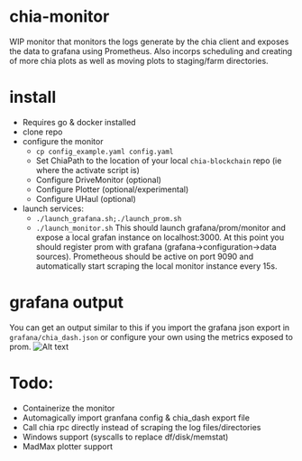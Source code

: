 # chia-monitor
WIP monitor that monitors the logs generate by the chia client and exposes the data to grafana using Prometheus. Also incorps scheduling and creating of more chia plots as well as moving plots to staging/farm directories.  

# install
- Requires go & docker installed
- clone repo
- configure the monitor
  - `cp config_example.yaml config.yaml`
  - Set ChiaPath to the location of your local `chia-blockchain` repo (ie where the activate script is)
  - Configure DriveMonitor (optional)
  - Configure Plotter (optional/experimental)
  - Configure UHaul (optional)
- launch services:
  - `./launch_grafana.sh;./launch_prom.sh`
  - `./launch_monitor.sh`
This should launch grafana/prom/monitor and expose a local grafan instance on localhost:3000. At this point you should register prom with grafana (grafana->configuration->data sources). Prometheous should be active on port 9090 and automatically start scraping the local monitor instance every 15s. 


# grafana output
You can get an output similar to this if you import the grafana json export in `grafana/chia_dash.json` or configure your own using the metrics exposed to prom. 
![Alt text](https://i.imgur.com/HkBFB6W.png "Grafana")


# Todo:
- Containerize the monitor
- Automagically import granfana config & chia_dash export file
- Call chia rpc directly instead of scraping the log files/directories
- Windows support (syscalls to replace df/disk/memstat)
- MadMax plotter support
